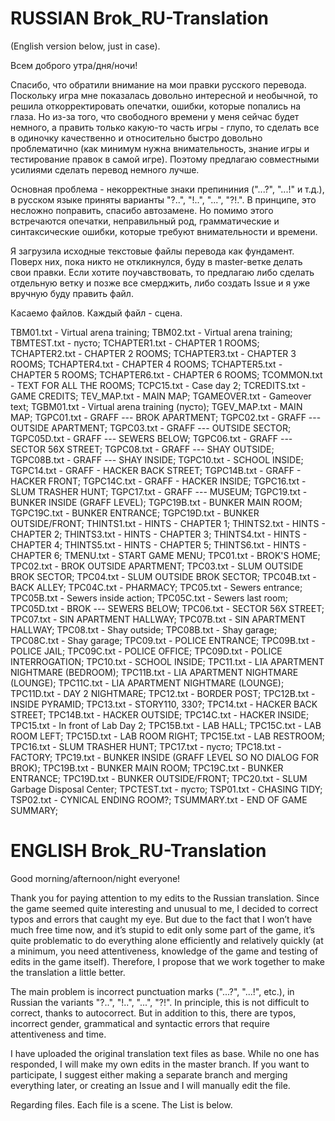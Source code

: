 # RUSSIAN Brok_RU-Translation
(English version below, just in case).


Всем доброго утра/дня/ночи!

Спасибо, что обратили внимание на мои правки русского перевода. Поскольку игра мне показалась довольно интересной и необычной, то решила откорректировать опечатки, ошибки, которые попались на глаза. Но из-за того, что свободного времени у меня сейчас будет немного, а править только какую-то часть игры - глупо, то сделать все в одиночку качественно и относительно быстро довольно проблематично (как минимум нужна внимательность, знание игры и тестирование правок в самой игре). Поэтому предлагаю совместными усилиями сделать перевод немного лучше.

Основная проблема - некорректные знаки препининия ("...?", "...!" и т.д.), в русском языке приняты варианты "?..", "!..", "...", "?!.". В принципе, это несложно поправить, спасибо автозамене. Но помимо этого встречаются опечатки, неправильный род, грамматические и синтаксические ошибки, которые требуют внимательности и времени.

Я загрузила исходные текстовые файлы перевода как фундамент. Поверх них, пока никто не откликнулся, буду в master-ветке делать свои правки. Если хотите поучавствовать, то предлагаю либо сделать отдельную ветку и позже все смерджить, либо создать Issue и я уже вручную буду править файл.

Касаемо файлов. Каждый файл - сцена.

TBM01.txt - Virtual arena training;
TBM02.txt - Virtual arena training;
TBMTEST.txt - пусто;
TCHAPTER1.txt - CHAPTER 1 ROOMS;
TCHAPTER2.txt - CHAPTER 2 ROOMS;
TCHAPTER3.txt - CHAPTER 3 ROOMS;
TCHAPTER4.txt - CHAPTER 4 ROOMS;
TCHAPTER5.txt - CHAPTER 5 ROOMS;
TCHAPTER6.txt - CHAPTER 6 ROOMS;
TCOMMON.txt - TEXT FOR ALL THE ROOMS;
TCPC15.txt - Case day 2;
TCREDITS.txt - GAME CREDITS;
TEV_MAP.txt - MAIN MAP;
TGAMEOVER.txt - Gameover text;
TGBM01.txt - Virtual arena training (пусто);
TGEV_MAP.txt - MAIN MAP;
TGPC01.txt - GRAFF --- BROK APARTMENT;
TGPC02.txt - GRAFF --- OUTSIDE APARTMENT;
TGPC03.txt - GRAFF --- OUTSIDE SECTOR;
TGPC05D.txt - GRAFF --- SEWERS BELOW;
TGPC06.txt - GRAFF --- SECTOR 56X STREET;
TGPC08.txt - GRAFF --- SHAY OUTSIDE;
TGPC08B.txt - GRAFF --- SHAY INSIDE;
TGPC10.txt - SCHOOL INSIDE;
TGPC14.txt - GRAFF - HACKER BACK STREET;
TGPC14B.txt - GRAFF - HACKER FRONT;
TGPC14C.txt - GRAFF - HACKER INSIDE;
TGPC16.txt - SLUM TRASHER HUNT;
TGPC17.txt - GRAFF --- MUSEUM;
TGPC19.txt - BUNKER INSIDE (GRAFF LEVEL);
TGPC19B.txt - BUNKER MAIN ROOM;
TGPC19C.txt - BUNKER ENTRANCE;
TGPC19D.txt - BUNKER OUTSIDE/FRONT;
THINTS1.txt - HINTS - CHAPTER 1;
THINTS2.txt - HINTS - CHAPTER 2;
THINTS3.txt - HINTS - CHAPTER 3;
THINTS4.txt - HINTS - CHAPTER 4;
THINTS5.txt - HINTS - CHAPTER 5;
THINTS6.txt - HINTS - CHAPTER 6;
TMENU.txt - START GAME MENU;
TPC01.txt - BROK'S HOME;
TPC02.txt - BROK OUTSIDE APARTMENT;
TPC03.txt - SLUM OUTSIDE BROK SECTOR;
TPC04.txt - SLUM OUTSIDE BROK SECTOR;
TPC04B.txt - BACK ALLEY;
TPC04C.txt - PHARMACY;
TPC05.txt - Sewers entrance;
TPC05B.txt - Sewers inside action;
TPC05C.txt - Sewers last room;
TPC05D.txt - BROK --- SEWERS BELOW;
TPC06.txt - SECTOR 56X STREET;
TPC07.txt - SIN APARTMENT HALLWAY;
TPC07B.txt - SIN APARTMENT HALLWAY;
TPC08.txt - Shay outside;
TPC08B.txt - Shay garage;
TPC08C.txt - Shay garage;
TPC09.txt - POLICE ENTRANCE;
TPC09B.txt - POLICE JAIL;
TPC09C.txt - POLICE OFFICE;
TPC09D.txt - POLICE INTERROGATION;
TPC10.txt - SCHOOL INSIDE;
TPC11.txt - LIA APARTMENT NIGHTMARE (BEDROOM);
TPC11B.txt - LIA APARTMENT NIGHTMARE (LOUNGE);
TPC11C.txt - LIA APARTMENT NIGHTMARE (LOUNGE);
TPC11D.txt - DAY 2 NIGHTMARE;
TPC12.txt - BORDER POST;
TPC12B.txt - INSIDE PYRAMID;
TPC13.txt - STORY110, 330?;
TPC14.txt - HACKER BACK STREET;
TPC14B.txt - HACKER OUTSIDE;
TPC14C.txt - HACKER INSIDE;
TPC15.txt - In front of Lab Day 2;
TPC15B.txt - LAB HALL;
TPC15C.txt - LAB ROOM LEFT;
TPC15D.txt - LAB ROOM RIGHT;
TPC15E.txt - LAB RESTROOM;
TPC16.txt - SLUM TRASHER HUNT;
TPC17.txt - пусто;
TPC18.txt - FACTORY;
TPC19.txt - BUNKER INSIDE (GRAFF LEVEL SO NO DIALOG FOR BROK);
TPC19B.txt - BUNKER MAIN ROOM;
TPC19C.txt - BUNKER ENTRANCE;
TPC19D.txt - BUNKER OUTSIDE/FRONT;
TPC20.txt - SLUM Garbage Disposal Center;
TPCTEST.txt - пусто;
TSP01.txt - CHASING TIDY;
TSP02.txt - CYNICAL ENDING ROOM?;
TSUMMARY.txt - END OF GAME SUMMARY;


# ENGLISH Brok_RU-Translation
Good morning/afternoon/night everyone!

Thank you for paying attention to my edits to the Russian translation. Since the game seemed quite interesting and unusual to me, I decided to correct typos and errors that caught my eye. But due to the fact that I won’t have much free time now, and it’s stupid to edit only some part of the game, it’s quite problematic to do everything alone efficiently and relatively quickly (at a minimum, you need attentiveness, knowledge of the game and testing of edits in the game itself). Therefore, I propose that we work together to make the translation a little better.

The main problem is incorrect punctuation marks ("...?", "...!", etc.), in Russian the variants "?..", "!..", "...", "?!". In principle, this is not difficult to correct, thanks to autocorrect. But in addition to this, there are typos, incorrect gender, grammatical and syntactic errors that require attentiveness and time.

I have uploaded the original translation text files as base. While no one has responded, I will make my own edits in the master branch. If you want to participate, I suggest either making a separate branch and merging everything later, or creating an Issue and I will manually edit the file.

Regarding files. Each file is a scene. The List is below.
